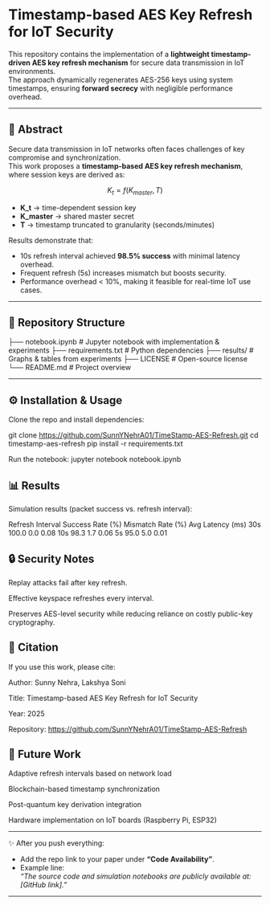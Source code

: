 # Timestamp-based AES Key Refresh for IoT Security

This repository contains the implementation of a **lightweight timestamp-driven AES key refresh mechanism** for secure data transmission in IoT environments.  
The approach dynamically regenerates AES-256 keys using system timestamps, ensuring **forward secrecy** with negligible performance overhead.

---

## 🔑 Abstract
Secure data transmission in IoT networks often faces challenges of key compromise and synchronization.  
This work proposes a **timestamp-based AES key refresh mechanism**, where session keys are derived as:

$$ K_t = f(K_{master}, T) $$

- **K_t** → time-dependent session key  
- **K_master** → shared master secret  
- **T** → timestamp truncated to granularity (seconds/minutes)  

Results demonstrate that:
- 10s refresh interval achieved **98.5% success** with minimal latency overhead.  
- Frequent refresh (5s) increases mismatch but boosts security.  
- Performance overhead < 10%, making it feasible for real-time IoT use cases.

---

## 📂 Repository Structure
├── notebook.ipynb # Jupyter notebook with implementation & experiments
├── requirements.txt # Python dependencies
├── results/ # Graphs & tables from experiments
├── LICENSE # Open-source license
└── README.md # Project overview

---

## ⚙️ Installation & Usage

Clone the repo and install dependencies:

git clone https://github.com/SunnYNehrA01/TimeStamp-AES-Refresh.git
cd timestamp-aes-refresh
pip install -r requirements.txt

Run the notebook:
jupyter notebook notebook.ipynb

## 📊 Results

Simulation results (packet success vs. refresh interval):

Refresh Interval	Success Rate (%)	Mismatch Rate (%)	Avg Latency (ms)
30s	100.0	0.0	0.08
10s	98.3	1.7	0.06
5s	95.0	5.0	0.01

## 🔒 Security Notes

Replay attacks fail after key refresh.

Effective keyspace refreshes every interval.

Preserves AES-level security while reducing reliance on costly public-key cryptography.

## 📜 Citation

If you use this work, please cite:

Author: Sunny Nehra, Lakshya Soni

Title: Timestamp-based AES Key Refresh for IoT Security

Year: 2025

Repository: https://github.com/SunnYNehrA01/TimeStamp-AES-Refresh

## 📌 Future Work

Adaptive refresh intervals based on network load

Blockchain-based timestamp synchronization

Post-quantum key derivation integration

Hardware implementation on IoT boards (Raspberry Pi, ESP32)


---

✨ After you push everything:
- Add the repo link to your paper under **“Code Availability”**.  
- Example line:  
  *“The source code and simulation notebooks are publicly available at: [GitHub link].”*

---
